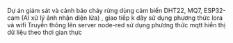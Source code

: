 Dự án giám sát và cảnh báo cháy rừng dùng cảm biến DHT22, MQ7, ESP32-cam (AI xử lý ảnh nhận diện lửa) , giao tiếp k dây sử dụng phương thức lora và wifi 
Truyền thông lên server node-red sử dụng phương thức mqtt hiển thị dữ liệu theo thơi gian thực
